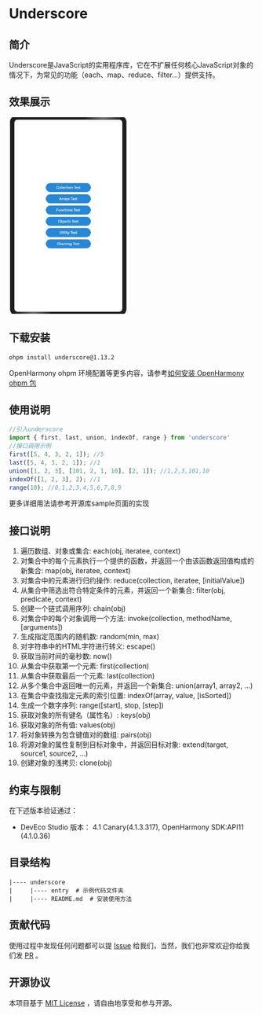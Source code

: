 # Underscore

## 简介

Underscore是JavaScript的实用程序库，它在不扩展任何核心JavaScript对象的情况下，为常见的功能（each、map、reduce、filter…）提供支持。

## 效果展示
<img height="400" src="./screenshot/效果展示.gif"/>

## 下载安装

````
ohpm install underscore@1.13.2
````

OpenHarmony ohpm 环境配置等更多内容，请参考[如何安装 OpenHarmony ohpm 包](https://gitee.com/openharmony-tpc/docs/blob/master/OpenHarmony_har_usage.md)

## 使用说明

```typescript
//引入underscore
import { first, last, union, indexOf, range } from 'underscore'
//接口调用示例
first([5, 4, 3, 2, 1]); //5
last([5, 4, 3, 2, 1]); //1
union([1, 2, 3], [101, 2, 1, 10], [2, 1]); //1,2,3,101,10
indexOf([1, 2, 3], 2); //1
range(10); //0,1,2,3,4,5,6,7,8,9
```
更多详细用法请参考开源库sample页面的实现

## 接口说明

1. 遍历数组、对象或集合: each(obj, iteratee, context)
2. 对集合中的每个元素执行一个提供的函数，并返回一个由该函数返回值构成的新集合: map(obj, iteratee, context)
3. 对集合中的元素进行归约操作: reduce(collection, iteratee, [initialValue])
4. 从集合中筛选出符合特定条件的元素，并返回一个新集合: filter(obj, predicate, context)
5. 创建一个链式调用序列: chain(obj)
6. 对集合中的每个对象调用一个方法: invoke(collection, methodName, [arguments])
7. 生成指定范围内的随机数: random(min, max)
8. 对字符串中的HTML字符进行转义: escape()
9. 获取当前时间的毫秒数: now()
10. 从集合中获取第一个元素: first(collection)
11. 从集合中获取最后一个元素: last(collection)
12. 从多个集合中返回唯一的元素，并返回一个新集合: union(array1, array2, ...)
13. 在集合中查找指定元素的索引位置: indexOf(array, value, [isSorted])
14. 生成一个数字序列: range([start], stop, [step])
15. 获取对象的所有键名（属性名）: keys(obj)
16. 获取对象的所有值: values(obj)
17. 将对象转换为包含键值对的数组: pairs(obj)
18. 将源对象的属性复制到目标对象中，并返回目标对象: extend(target, source1, source2, ...)
19. 创建对象的浅拷贝: clone(obj)

## 约束与限制

在下述版本验证通过：

- DevEco Studio 版本： 4.1 Canary(4.1.3.317), OpenHarmony SDK:API11 (4.1.0.36)

## 目录结构

````
|---- underscore 
|     |---- entry  # 示例代码文件夹
|     |---- README.md  # 安装使用方法      
````

## 贡献代码
使用过程中发现任何问题都可以提 [Issue](https://gitee.com/openharmony-tpc/openharmony_tpc_samples/issues) 给我们，当然，我们也非常欢迎你给我们发 [PR](https://gitee.com/openharmony-tpc/openharmony_tpc_samples/pulls) 。

## 开源协议
本项目基于 [MIT License](https://gitee.com/openharmony-tpc/openharmony_tpc_samples/blob/master/underscore/LICENSE) ，请自由地享受和参与开源。
